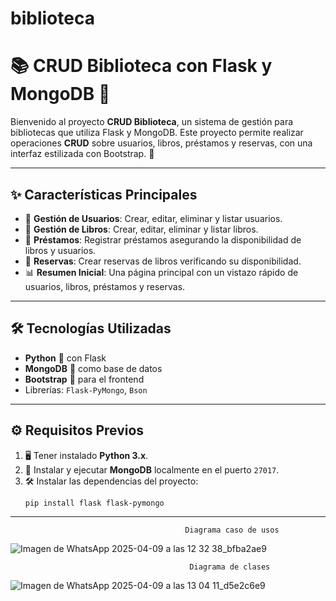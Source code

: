 # biblioteca
# 📚 CRUD Biblioteca con Flask y MongoDB 🌟

Bienvenido al proyecto **CRUD Biblioteca**, un sistema de gestión para bibliotecas que utiliza Flask y MongoDB. Este proyecto permite realizar operaciones **CRUD** sobre usuarios, libros, préstamos y reservas, con una interfaz estilizada con Bootstrap. 🚀

---

## ✨ **Características Principales**
- 👤 **Gestión de Usuarios**: Crear, editar, eliminar y listar usuarios.
- 📘 **Gestión de Libros**: Crear, editar, eliminar y listar libros.
- 🔄 **Préstamos**: Registrar préstamos asegurando la disponibilidad de libros y usuarios.
- 📝 **Reservas**: Crear reservas de libros verificando su disponibilidad.
- 📊 **Resumen Inicial**: Una página principal con un vistazo rápido de usuarios, libros, préstamos y reservas.

---

## 🛠️ **Tecnologías Utilizadas**
- **Python** 🐍 con Flask
- **MongoDB** 🍃 como base de datos
- **Bootstrap** 🎨 para el frontend
- Librerías: `Flask-PyMongo`, `Bson`

---

## ⚙️ **Requisitos Previos**
1. 🖥️ Tener instalado **Python 3.x**.
2. 🍃 Instalar y ejecutar **MongoDB** localmente en el puerto `27017`.
3. 🛠️ Instalar las dependencias del proyecto:
   ```bash
   pip install flask flask-pymongo
---
                                           Diagrama caso de usos

![Imagen de WhatsApp 2025-04-09 a las 12 32 38_bfba2ae9](https://github.com/user-attachments/assets/fa621c84-f42e-43e6-aee2-f9103971f4d4)


                                            Diagrama de clases 

![Imagen de WhatsApp 2025-04-09 a las 13 04 11_d5e2c6e9](https://github.com/user-attachments/assets/5bf6dab3-23ed-4b7e-aa28-50201e07656a)
                                           




